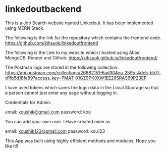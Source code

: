 # linkedoutbackend

This is a Job Search website named Linkedout.
It has been implemented using MERN Stack.

The following is the link for the repository which contains the frontend code.
https://github.com/kihsuok/linkedoutfrontend

The following is the Link to my website which I hosted using Atlas MongoDB, Render and Github.
https://kihsuok.github.io/linkedoutfrontend/

The Postman logs are stored in the following collection:
https://api.postman.com/collections/26882151-6ad304ea-259b-4dc5-b57f-d1fb5d18fa89?access_key=PMAT-01GZ9PK0XW1EE26SRAS69P23EP

I have used tokens which saves the login data in the Local Staorage so that a person cannot just enter any page without logging in.

Credentials for Admin:

email: koushik@gmail.com
password: kou

You can add your own user. I Have created mine as

email: koushik123@gmail.com
password: kou123

This App was built using highly efficient methods and modules. Hope you like it!!
